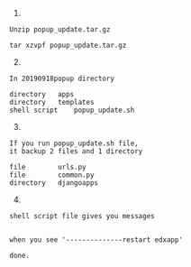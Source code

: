 1.

	Unzip popup_update.tar.gz

	tar xzvpf popup_update.tar.gz

2.

	In 20190918popup directory
	
	directory 	apps
	directory 	templates
	shell script 	popup_update.sh

3.

	If you run popup_update.sh file,
	it backup 2 files and 1 directory
	
	file 		urls.py
	file 		common.py
	directory 	djangoapps
	

4.

	shell script file gives you messages
	

	when you see '--------------restart edxapp'

	done.

